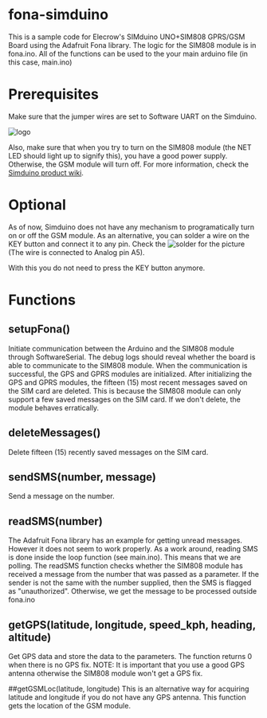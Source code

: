 # fona-simduino
This is a sample code for Elecrow's SIMduino UNO+SIM808 GPRS/GSM Board using the Adafruit Fona library.
The logic for the SIM808 module is in fona.ino. All of the functions can be used to the your main arduino file (in this case, main.ino)

# Prerequisites
Make sure that the jumper wires are set to Software UART on the Simduino. 


![logo](https://www.elecrow.com/wiki/images/c/cb/SIMduino_interface1.jpg "Simduino")

Also, make sure that when you try to turn on the SIM808 module (the NET LED should light up to signify this), you have a good power supply. Otherwise, the GSM module will turn off. For more information, check the [Simduino product wiki](https://www.elecrow.com/wiki/index.php?title=Elecrow_SIMduino_UNO%2BSIM808_GPRS/GSM_Board).

# Optional
As of now, Simduino does not have any mechanism to programatically turn on or off the GSM module. As an alternative, you can solder a wire on the KEY button and connect it to any pin. Check the ![solder](https://i.ibb.co/VS55sNX/Full-Size-Render.jpg "Simduino") for the picture (The wire is connected to Analog pin A5). 

With this you do not need to press the KEY button anymore.

# Functions
## setupFona()
Initiate communication between the Arduino and the SIM808 module through SoftwareSerial. The debug logs should reveal whether the board is able to communicate to the SIM808 module. When the communication is successful, the GPS and GPRS modules are initialized. After initializing the GPS and GPRS modules, the fifteen (15) most recent messages saved on the SIM card are deleted. This is because the SIM808 module can only support a few saved messages on the SIM card. If we don't delete, the module behaves erratically.

## deleteMessages()
Delete fifteen (15) recently saved messages on the SIM card.

## sendSMS(number, message)
Send a message on the number. 

## readSMS(number)
The Adafruit Fona library has an example for getting unread messages. However it does not seem to work properly. As a work around, reading SMS is done inside the loop function (see main.ino). This means that we are polling. The readSMS function checks whether the SIM808 module has received a message from the number that was passed as a parameter. If the sender is not the same with the number supplied, then the SMS is flagged as "unauthorized". Otherwise, we get the message to be processed outside fona.ino

## getGPS(latitude, longitude, speed_kph, heading, altitude)
Get GPS data and store the data to the parameters. The function returns 0 when there is no GPS fix. NOTE: It is important that you use a good GPS antenna otherwise the SIM808 module won't get a GPS fix. 

##getGSMLoc(latitude, longitude)
This is an alternative way for acquiring latitude and longitude if you do not have any GPS antenna. This function gets the location of the GSM module.
